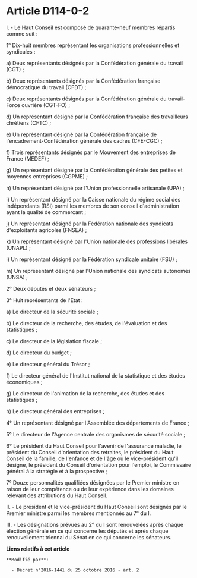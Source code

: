 # Article D114-0-2

I. - Le Haut Conseil est composé de quarante-neuf membres répartis comme suit : 

1° Dix-huit membres représentant les organisations professionnelles et syndicales : 

a) Deux représentants désignés par la Confédération générale du travail (CGT) ; 

b) Deux représentants désignés par la Confédération française démocratique du travail (CFDT) ; 

c) Deux représentants désignés par la Confédération générale du travail-Force ouvrière (CGT-FO) ; 

d) Un représentant désigné par la Confédération française des travailleurs chrétiens (CFTC) ; 

e) Un représentant désigné par la Confédération française de l'encadrement-Confédération générale des cadres (CFE-CGC) ; 

f) Trois représentants désignés par le Mouvement des entreprises de France (MEDEF) ; 

g) Un représentant désigné par la Confédération générale des petites et moyennes entreprises (CGPME) ; 

h) Un représentant désigné par l'Union professionnelle artisanale (UPA) ; 

i) Un représentant désigné par la Caisse nationale du régime social des indépendants (RSI) parmi les membres de son conseil
d'administration ayant la qualité de commerçant ; 

j) Un représentant désigné par la Fédération nationale des syndicats d'exploitants agricoles (FNSEA) ; 

k) Un représentant désigné par l'Union nationale des professions libérales (UNAPL) ; 

l) Un représentant désigné par la Fédération syndicale unitaire (FSU) ; 

m) Un représentant désigné par l'Union nationale des syndicats autonomes (UNSA) ; 

2° Deux députés et deux sénateurs ; 

3° Huit représentants de l'Etat : 

a) Le directeur de la sécurité sociale ; 

b) Le directeur de la recherche, des études, de l'évaluation et des statistiques ; 

c) Le directeur de la législation fiscale ; 

d) Le directeur du budget ; 

e) Le directeur général du Trésor ; 

f) Le directeur général de l'Institut national de la statistique et des études économiques ; 

g) Le directeur de l'animation de la recherche, des études et des statistiques ; 

h) Le directeur général des entreprises ; 

4° Un représentant désigné par l'Assemblée des départements de France ; 

5° Le directeur de l'Agence centrale des organismes de sécurité sociale ; 

6° Le président du Haut Conseil pour l'avenir de l'assurance maladie, le président du Conseil d'orientation des retraites, le
président du Haut Conseil de la famille, de l'enfance et de l'âge ou le vice-président qu'il désigne, le président du Conseil
d'orientation pour l'emploi, le Commissaire général à la stratégie et à la prospective ; 

7° Douze personnalités qualifiées désignées par le Premier ministre en raison de leur compétence ou de leur expérience dans
les domaines relevant des attributions du Haut Conseil. 

II. - Le président et le vice-président du Haut Conseil sont désignés par le Premier ministre parmi les membres mentionnés au
7° du I. 

III. - Les désignations prévues au 2° du I sont renouvelées après chaque élection générale en ce qui concerne les députés et
après chaque renouvellement triennal du Sénat en ce qui concerne les sénateurs.

**Liens relatifs à cet article**

	**Modifié par**:

	  - Décret n°2016-1441 du 25 octobre 2016 - art. 2
